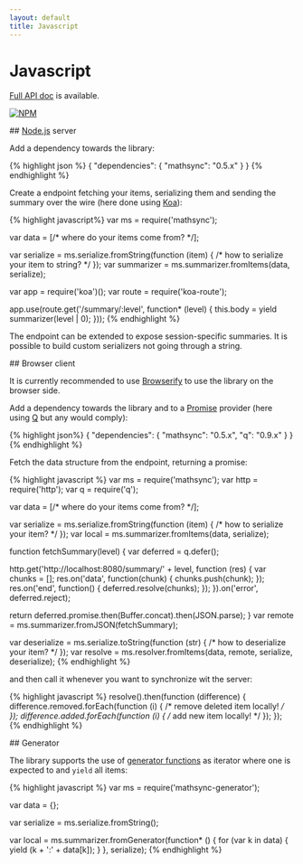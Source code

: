```yaml
---
layout: default
title: Javascript
---
```


# Javascript

[Full API doc](/jsdoc) is available.

[![NPM](https://nodei.co/npm/mathsync.png)](https://nodei.co/npm/mathsync/)

## [Node.js](http://nodejs.org/) server

Add a dependency towards the library:

{% highlight json %}
{
  "dependencies": {
    "mathsync": "0.5.x"
  }
}
{% endhighlight %}

Create a endpoint fetching your items, serializing them and sending the summary over the wire (here done using [Koa](http://koajs.com/)):

{% highlight javascript%}
var ms = require('mathsync');

var data = [/* where do your items come from? */];

var serialize = ms.serialize.fromString(function (item) {
  /* how to serialize your item to string? */
});
var summarizer = ms.summarizer.fromItems(data, serialize);

var app = require('koa')();
var route = require('koa-route');

app.use(route.get('/summary/:level', function* (level) {
  this.body = yield summarizer(level | 0);
}));
{% endhighlight %}

The endpoint can be extended to expose session-specific summaries. It is possible to build custom serializers not going through a string.

## Browser client

It is currently recommended to use [Browserify](http://browserify.org/) to use the library on the browser side.

Add a dependency towards the library and to a [Promise](https://developer.mozilla.org/en-US/docs/Web/JavaScript/Reference/Global_Objects/Promise) provider (here using [Q](https://github.com/kriskowal/q) but any would comply):

{% highlight json%}
{
  "dependencies": {
    "mathsync": "0.5.x",
    "q": "0.9.x"
  }
}
{% endhighlight %}

Fetch the data structure from the endpoint, returning a promise:

{% highlight javascript %}
var ms = require('mathsync');
var http = require('http');
var q = require('q');

var data = [/* where do your items come from? */];

var serialize = ms.serialize.fromString(function (item) {
  /* how to serialize your item? */
});
var local = ms.summarizer.fromItems(data, serialize);

function fetchSummary(level) {
  var deferred = q.defer();

  http.get('http://localhost:8080/summary/' + level, function (res) {
    var chunks = [];
    res.on('data', function(chunk) {
      chunks.push(chunk);
    });
    res.on('end', function() {
      deferred.resolve(chunks);
    });
  }).on('error', deferred.reject);

  return deferred.promise.then(Buffer.concat).then(JSON.parse);
}
var remote = ms.summarizer.fromJSON(fetchSummary);

var deserialize = ms.serialize.toString(function (str) {
  /* how to deserialize your item? */
});
var resolve = ms.resolver.fromItems(data, remote, serialize, deserialize);
{% endhighlight %}

and then call it whenever you want to synchronize wit the server:

{% highlight javascript %}
resolve().then(function (difference) {
  difference.removed.forEach(function (i) {
    /* remove deleted item locally! */
  });
  difference.added.forEach(function (i) {
    /* add new item locally! */
  });
});
{% endhighlight %}

## Generator

The library supports the use of [generator functions](https://developer.mozilla.org/en-US/docs/Web/JavaScript/Guide/Iterators_and_Generators#Generators.3A_a_better_way_to_build_Iterators) as iterator where one is expected to and `yield` all items:

{% highlight javascript %}
var ms = require('mathsync-generator');

var data = {};

var serialize = ms.serialize.fromString();

var local = ms.summarizer.fromGenerator(function* () {
  for (var k in data) {
    yield (k + ':' + data[k]);
  }
}, serialize);
{% endhighlight %}
